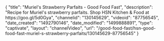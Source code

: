 {
    "title": "Muriel's Strawberry Parfaits - Good Food Fast",
    "description": "Recipe for Muriel's strawberry parfaits. Shop HSN Kitchen & Food at https:\/\/goo.gl\/5d0Gya",
    "channelid": "130145629",
    "videoid": "87756545",
    "date_created": "1492790146",
    "date_modified": "1499888891",
    "type": "captivate",
    "layout": "channelVideo",
    "url": "\/good-food-fast\/hsn-good-food-fast-muriel-s-strawberry-parfaits\/130145629-87756545"
}